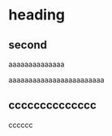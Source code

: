 # heading
## second

aaaaaaaaaaaaaa


aaaaaaaaaaaaaaaaaaaaaaaa





cccccccccccccc
------------
cccccc